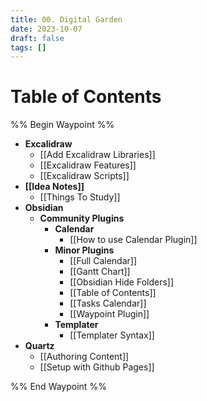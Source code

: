 ```yaml
---
title: 00. Digital Garden
date: 2023-10-07
draft: false
tags: []
---
```

# Table of Contents
%% Begin Waypoint %%
- **Excalidraw**
	- [[Add Excalidraw Libraries]]
	- [[Excalidraw Features]]
	- [[Excalidraw Scripts]]
- **[[Idea Notes]]**
	- [[Things To Study]]
- **Obsidian**
	- **Community Plugins**
		- **Calendar**
			- [[How to use Calendar Plugin]]
		- **Minor Plugins**
			- [[Full Calendar]]
			- [[Gantt Chart]]
			- [[Obsidian Hide Folders]]
			- [[Table of Contents]]
			- [[Tasks Calendar]]
			- [[Waypoint Plugin]]
		- **Templater**
			- [[Templater Syntax]]
- **Quartz**
	- [[Authoring Content]]
	- [[Setup with Github Pages]]

%% End Waypoint %%
